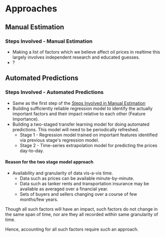 # Approaches

## Manual Estimation

### Steps Involved - Manual Estimation

- Making a list of factors which we believe affect oil prices in realtime this largely involves independent research and educated guesses.
- ?

## Automated Predictions

### Steps Involved - Automated Predictions

- Same as the first step of the [Steps Involved in Manual Estimation](#steps-involved---manual-estimation)
- Building sufficiently reliable regression model to identify the actually important factors and their impact relative to each other (Feature Importance).
- Building a two-staged transfer learning model for doing automated predictions. This model will need to be periodically refreshed.
    - Stage 1 - Regression model trained on important features identified via previous stage's regression model.
    - Stage 2 - Time-series extrapolation model for predicting the prices day-to-day.

#### Reason for the two stage model approach

- Availability and granularity of data vis-a-vis time.
    - Data such as prices can be available minute-by-minute.
    - Data such as tanker rents and transportation insurance may be available as averaged over a financial year.
    - Sets of buyers and sellers changing over a course of few months/few years.

Though all such factors will have an impact, such factors do not change in the same span of time, nor are they all recorded within same granularity of time.

Hence, accounting for all such factors require such an approach.
